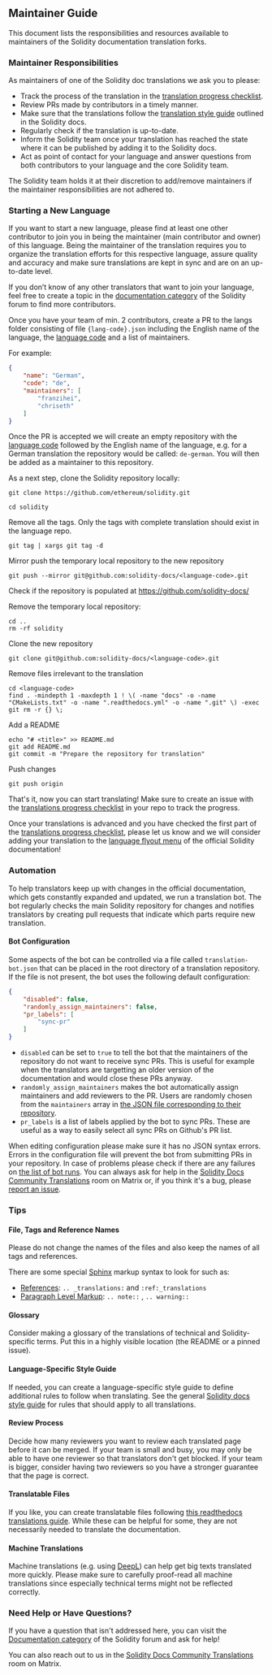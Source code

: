 ## Maintainer Guide

This document lists the responsibilities and resources available to maintainers of the Solidity documentation translation forks.

### Maintainer Responsibilities

As maintainers of one of the Solidity doc translations we ask you to please:
- Track the process of the translation in the [translation progress checklist](progress-checklist.md).
- Review PRs made by contributors in a timely manner.
- Make sure that the translations follow the [translation style guide](https://docs.soliditylang.org/en/latest/contributing.html#documentation-style-guide) outlined in the Solidity docs.
- Regularly check if the translation is up-to-date.
- Inform the Solidity team once your translation has reached the state where it can be published by adding it to the Solidity docs.
- Act as point of contact for your language and answer questions from both contributors to your language and the core Solidity team.

The Solidity team holds it at their discretion to add/remove maintainers if the maintainer responsibilities are not adhered to.

### Starting a New Language

If you want to start a new language, please find at least one other contributor to join you in being the maintainer (main contributor and owner) of this language. Being the maintainer of the translation requires you to organize the translation efforts for this respective language, assure quality and accuracy and make sure translations are kept in sync and are on an up-to-date level. 

If you don’t know of any other translators that want to join your language, feel free to create a topic in the [documentation category](https://forum.soliditylang.org/c/documentation/8) of the Solidity forum to find more contributors.

Once you have your team of min. 2 contributors, create a PR to the langs folder consisting of file ``{lang-code}.json`` including the English name of the language, the [language code](https://en.wikipedia.org/wiki/List_of_ISO_639-1_codes) and a list of maintainers.

For example:

```json
{
    "name": "German",
    "code": "de",
    "maintainers": [
        "franzihei",
        "chriseth"
    ]
}
```

Once the PR is accepted we will create an empty repository with the [language code](https://en.wikipedia.org/wiki/List_of_ISO_639-1_codes) followed by the English name of the language, e.g. for a German translation the repository would be called: ``de-german``. You will then be added as a maintainer to this repository.

As a next step, clone the Solidity repository locally:
```
git clone https://github.com/ethereum/solidity.git
```
```
cd solidity
```

Remove all the tags. Only the tags with complete translation should exist in the language repo.
```
git tag | xargs git tag -d
```

Mirror push the temporary local repository to the new repository
```
git push --mirror git@github.com:solidity-docs/<language-code>.git
```

Check if the repository is populated at https://github.com/solidity-docs/<language-code>

Remove the temporary local repository:
```
cd ..
rm -rf solidity
```

Clone the new repository
```
git clone git@github.com:solidity-docs/<language-code>.git
```

Remove files irrelevant to the translation
```
cd <language-code>
find . -mindepth 1 -maxdepth 1 ! \( -name "docs" -o -name "CMakeLists.txt" -o -name ".readthedocs.yml" -o -name ".git" \) -exec git rm -r {} \;
```

Add a README
```
echo "# <title>" >> README.md
git add README.md
git commit -m "Prepare the repository for translation"
```

Push changes
```
git push origin
```


That's it, now you can start translating! Make sure to create an issue with the [translations progress checklist](progress-checklist.md) in your repo to track the progress.

Once your translations is advanced and you have checked the first part of the [translations progress checklist](progress-checklist.md), please let us know and we will consider adding your translation to the [language flyout menu](https://docs.readthedocs.io/en/stable/localization.html#project-with-multiple-translations) of the official Solidity documentation!
 
### Automation

To help translators keep up with changes in the official documentation, which gets constantly expanded and updated, we run a translation bot.
The bot regularly checks the main Solidity repository for changes and notifies translators by creating pull requests that indicate which parts require new translation.

#### Bot Configuration

Some aspects of the bot can be controlled via a file called `translation-bot.json` that can be placed in the root directory of a translation repository.
If the file is not present, the bot uses the following default configuration:

```json
{
    "disabled": false,
    "randomly_assign_maintainers": false,
    "pr_labels": [
        "sync-pr"
    ]
}
```
- `disabled` can be set to `true` to tell the bot that the maintainers of the repository do not want to receive sync PRs.
    This is useful for example when the translators are targetting an older version of the documentation and would close these PRs anyway.
- `randomly_assign_maintainers` makes the bot automatically assign maintainers and add reviewers to the PR.
    Users are randomly chosen from the `maintainers` array in [the JSON file corresponding to their repository](langs/).
- `pr_labels` is a list of labels applied by the bot to sync PRs.
    These are useful as a way to easily select all sync PRs on Github's PR list.

When editing configuration please make sure it has no JSON syntax errors.
Errors in the configuration file will prevent the bot from submitting PRs in your repository.
In case of problems please check if there are any failures on [the list of bot runs](https://github.com/solidity-docs/.github/actions/workflows/create-daily-docs-sync-pr.yaml).
You can always ask for help in the [Solidity Docs Community Translations](https://app.element.io/#/room/#solidity-docs-translations:matrix.org) room on Matrix or, if you think it's a bug, please [report an issue](https://github.com/solidity-docs/.github/issues).

### Tips

#### File, Tags and Reference Names
Please do not change the names of the files and also keep the names of all tags and references. 

There are some special [Sphinx](https://docs.readthedocs.io/en/stable/intro/getting-started-with-sphinx.html) markup syntax to look for such as:
- [References](https://www.sphinx-doc.org/en/master/usage/restructuredtext/roles.html#cross-referencing-arbitrary-locations): `.. _translations:` and `:ref:_translations`
- [Paragraph Level Markup](https://www.sphinx-doc.org/en/master/usage/restructuredtext/directives.html#paragraph-level-markup): `.. note::` , `.. warning::`

#### Glossary
Consider making a glossary of the translations of technical and Solidity-specific terms. Put this in a highly visible location (the README or a pinned issue).

#### Language-Specific Style Guide
If needed, you can create a language-specific style guide to define additional rules to follow when translating. See the general [Solidity docs style guide](https://docs.soliditylang.org/en/latest/contributing.html#documentation-style-guide) for rules that should apply to all translations.

#### Review Process

Decide how many reviewers you want to review each translated page before it can be merged. If your team is small and busy, you may only be able to have one reviewer so that translators don't get blocked. If your team is bigger, consider having two reviewers so you have a stronger guarantee that the page is correct.

#### Translatable Files

If you like, you can create translatable files following [this readthedocs translations guide](https://docs.readthedocs.io/en/stable/guides/manage-translations.html#create-translatable-files). While these can be helpful for some, they are not necessarily needed to translate the documentation.

#### Machine Translations

Machine translations (e.g. using [DeepL](https://www.deepl.com/translator)) can help get big texts translated more quickly. Please make sure to carefully proof-read all machine translations since especially technical terms might not be reflected correctly.
 
### Need Help or Have Questions?

If you have a question that isn't addressed here, you can visit the [Documentation category](https://forum.soliditylang.org/c/documentation/8) of the Solidity forum and ask for help!

You can also reach out to us in the [Solidity Docs Community Translations](https://app.element.io/#/room/#solidity-docs-translations:matrix.org) room on Matrix.

